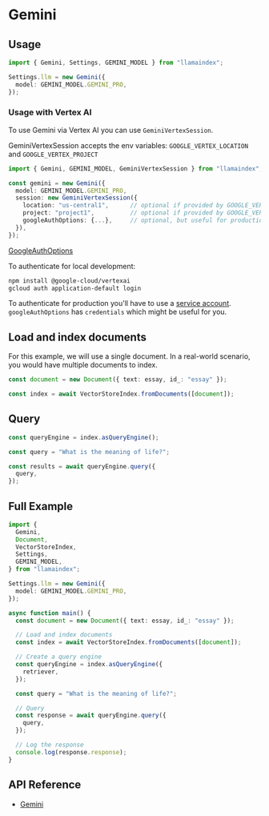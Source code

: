 # Gemini

## Usage

```ts
import { Gemini, Settings, GEMINI_MODEL } from "llamaindex";

Settings.llm = new Gemini({
  model: GEMINI_MODEL.GEMINI_PRO,
});
```

### Usage with Vertex AI

To use Gemini via Vertex AI you can use `GeminiVertexSession`.

GeminiVertexSession accepts the env variables: `GOOGLE_VERTEX_LOCATION` and `GOOGLE_VERTEX_PROJECT`

```ts
import { Gemini, GEMINI_MODEL, GeminiVertexSession } from "llamaindex";

const gemini = new Gemini({
  model: GEMINI_MODEL.GEMINI_PRO,
  session: new GeminiVertexSession({
    location: "us-central1",      // optional if provided by GOOGLE_VERTEX_LOCATION env variable
    project: "project1",          // optional if provided by GOOGLE_VERTEX_PROJECT env variable
    googleAuthOptions: {...},     // optional, but useful for production. It accepts all values from `GoogleAuthOptions`
  }),
});
```

[GoogleAuthOptions](https://github.com/googleapis/google-auth-library-nodejs/blob/main/src/auth/googleauth.ts)

To authenticate for local development:

```bash
npm install @google-cloud/vertexai
gcloud auth application-default login
```

To authenticate for production you'll have to use a [service account](https://cloud.google.com/docs/authentication/). `googleAuthOptions` has `credentials` which might be useful for you.

## Load and index documents

For this example, we will use a single document. In a real-world scenario, you would have multiple documents to index.

```ts
const document = new Document({ text: essay, id_: "essay" });

const index = await VectorStoreIndex.fromDocuments([document]);
```

## Query

```ts
const queryEngine = index.asQueryEngine();

const query = "What is the meaning of life?";

const results = await queryEngine.query({
  query,
});
```

## Full Example

```ts
import {
  Gemini,
  Document,
  VectorStoreIndex,
  Settings,
  GEMINI_MODEL,
} from "llamaindex";

Settings.llm = new Gemini({
  model: GEMINI_MODEL.GEMINI_PRO,
});

async function main() {
  const document = new Document({ text: essay, id_: "essay" });

  // Load and index documents
  const index = await VectorStoreIndex.fromDocuments([document]);

  // Create a query engine
  const queryEngine = index.asQueryEngine({
    retriever,
  });

  const query = "What is the meaning of life?";

  // Query
  const response = await queryEngine.query({
    query,
  });

  // Log the response
  console.log(response.response);
}
```

## API Reference

- [Gemini](../../../api/classes/Gemini.md)
